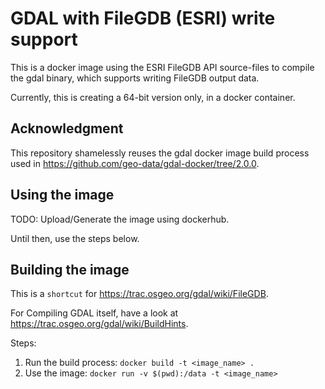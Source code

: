 # GDAL with FileGDB (ESRI) write support

This is a docker image using the ESRI FileGDB API source-files to compile
the gdal binary, which supports writing FileGDB output data.

Currently, this is creating a 64-bit version only, in a docker container.

## Acknowledgment

This repository shamelessly reuses the gdal docker image build process
used in https://github.com/geo-data/gdal-docker/tree/2.0.0.

## Using the image

TODO: Upload/Generate the image using dockerhub.

Until then, use the steps below.

## Building the image

This is a `shortcut` for https://trac.osgeo.org/gdal/wiki/FileGDB.

For Compiling GDAL itself, have a look at https://trac.osgeo.org/gdal/wiki/BuildHints.

Steps:

1. Run the build process: `docker build -t <image_name> .`
2. Use the image: `docker run -v $(pwd):/data -t <image_name>`
